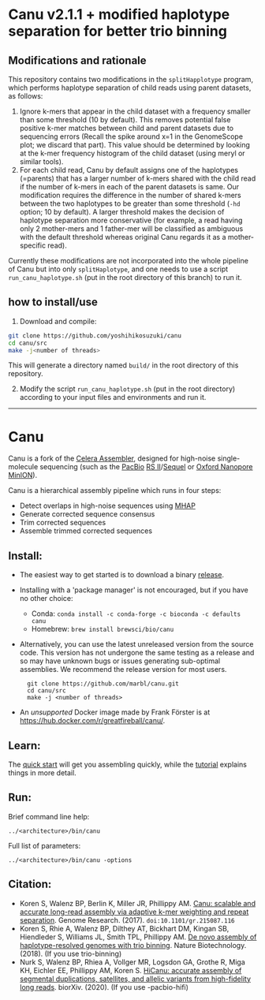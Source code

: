 # Canu v2.1.1 + modified haplotype separation for better trio binning

## Modifications and rationale

This repository contains two modifications in the `splitHapplotype` program, which performs haplotype separation of child reads using parent datasets, as follows:

1. Ignore k-mers that appear in the child dataset with a frequency smaller than some threshold (10 by default). This removes potential false positive k-mer matches between child and parent datasets due to sequencing errors (Recall the spike around x=1 in the GenomeScope plot; we discard that part). This value should be determined by looking at the k-mer frequency histogram of the child dataset (using meryl or similar tools).
2. For each child read, Canu by default assigns one of the haplotypes (=parents) that has a larger number of k-mers shared with the child read if the number of k-mers in each of the parent datasets is same. Our modification requires the difference in the number of shared k-mers between the two haplotypes to be greater than some threshold (`-hd` option; 10 by default). A larger threshold makes the decision of haplotype separation more conservative (for example, a read having only 2 mother-mers and 1 father-mer will be classified as ambiguous with the default threshold whereas original Canu regards it as a mother-specific read).

Currently these modifications are not incorporated into the whole pipeline of Canu but into only `splitHaplotype`, and one needs to use a script `run_canu_haplotype.sh` (put in the root directory of this branch) to run it.

## how to install/use

1. Download and compile:

```bash
git clone https://github.com/yoshihikosuzuki/canu
cd canu/src
make -j<number of threads>
```

This will generate a directory named `build/` in the root directory of this repository.

2. Modify the script `run_canu_haplotype.sh` (put in the root directory) according to your input files and environments and run it.


---


# Canu

Canu is a fork of the [Celera Assembler](http://wgs-assembler.sourceforge.net/wiki/index.php?title=Main_Page), designed for high-noise single-molecule sequencing (such as the [PacBio](http://www.pacb.com) [RS II](http://www.pacb.com/products-and-services/pacbio-systems/rsii/)/[Sequel](http://www.pacb.com/products-and-services/pacbio-systems/sequel/) or [Oxford Nanopore](https://www.nanoporetech.com/) [MinION](https://nanoporetech.com/products)).

Canu is a hierarchical assembly pipeline which runs in four steps:

* Detect overlaps in high-noise sequences using [MHAP](https://github.com/marbl/MHAP)
* Generate corrected sequence consensus
* Trim corrected sequences
* Assemble trimmed corrected sequences

## Install:

* The easiest way to get started is to download a binary [release](http://github.com/marbl/canu/releases).

* Installing with a 'package manager' is not encouraged, but if you have no other choice:
  * Conda: `conda install -c conda-forge -c bioconda -c defaults canu`
  * Homebrew: `brew install brewsci/bio/canu`

* Alternatively, you can use the latest unreleased version from the source code.  This version has not undergone the same testing as a release and so may have unknown bugs or issues generating sub-optimal assemblies. We recommend the release version for most users.

        git clone https://github.com/marbl/canu.git
        cd canu/src
        make -j <number of threads>

 * An *unsupported* Docker image made by Frank Förster is at https://hub.docker.com/r/greatfireball/canu/.

## Learn:

The [quick start](http://canu.readthedocs.io/en/latest/quick-start.html) will get you assembling quickly, while the [tutorial](http://canu.readthedocs.io/en/latest/tutorial.html) explains things in more detail.

## Run:

Brief command line help:

    ../<architecture>/bin/canu

Full list of parameters:

    ../<architecture>/bin/canu -options

## Citation:
 - Koren S, Walenz BP, Berlin K, Miller JR, Phillippy AM. [Canu: scalable and accurate long-read assembly via adaptive k-mer weighting and repeat separation](https://doi.org/10.1101/gr.215087.116). Genome Research. (2017). `doi:10.1101/gr.215087.116`
 - Koren S, Rhie A, Walenz BP, Dilthey AT, Bickhart DM, Kingan SB, Hiendleder S, Williams JL, Smith TPL, Phillippy AM. [De novo assembly of haplotype-resolved genomes with trio binning](http://doi.org/10.1038/nbt.4277).  Nature Biotechnology.  (2018). (If you use trio-binning)
 - Nurk S, Walenz BP, Rhiea A, Vollger MR, Logsdon GA, Grothe R, Miga KH, Eichler EE, Phillippy AM, Koren S. [HiCanu: accurate assembly of segmental duplications, satellites, and allelic variants from high-fidelity long reads](https://doi.org/10.1101/2020.03.14.992248).  biorXiv.  (2020). (If you use -pacbio-hifi)
 

